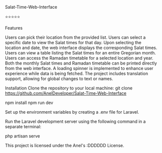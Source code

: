 Salat-Time-Web-Interface


⭐⭐⭐⭐⭐

Features


Users can pick their location from the provided list.
Users can select a specific date to view the Salat times for that day.
Upon selecting the location and date, the web interface displays the corresponding Salat times.
Users can view a table listing the Salat times for an entire Gregorian month.
Users can access the Ramadan timetable for a selected location and year.
Both the monthly Salat times and Ramadan timetable can be printed directly from the web interface.
A loading spinner is implemented to enhance user experience while data is being fetched.
The project includes translation support, allowing for global changes to text or names.

Installation
Clone the repository to your local machine:
git clone https://github.com/AnelDeveloper/Salat-Time-Web-Interface

npm install
npm run dev

Set up the environment variables by creating a .env file for Laravel.

Run the Laravel development server using the following command in a separate terminal:

php artisan serve

This project is licensed under the Anel's :DDDDDD License.